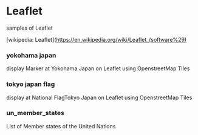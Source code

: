   Leaflet
===============

samples of Leaflet

[wikipedia: Leaflet](https://en.wikipedia.org/wiki/Leaflet_(software%29)

### yokohama japan

display Marker at Yokohama Japan on Leaflet using OpenstreetMap Tiles

### tokyo japan flag

display  at National FlagTokyo Japan on Leaflet using OpenstreetMap Tiles

### un_member_states

List of Member states of the United Nations

